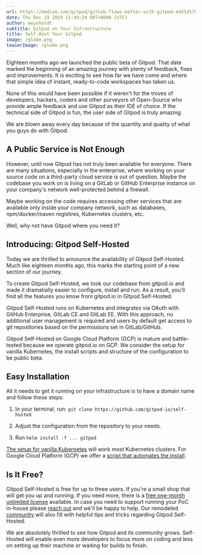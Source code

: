 ```yaml
---
url: https://medium.com/gitpod/github-flows-better-with-gitpod-e455d17990f9
date: Thu Dec 19 2019 11:49:24 GMT+0000 (UTC)
author: meysholdt
subtitle: Gitpod on Your Infrastructure
title: Self-Host Your Gitpod
image: /globe.png
teaserImage: /globe.png
---
```


Eighteen months ago we launched the public beta of Gitpod.
That date marked the beginning of an amazing journey with plenty of feedback, fixes and improvements.
It is exciting to see how far we have come and where that simple idea of instant, ready-to-code workspaces has taken us.

None of this would have been possible if it weren't for the troves of developers, hackers, coders and other purveyors of Open-Source who provide ample feedback and use Gitpod as their IDE of choice.
If the technical side of Gitpod is fun, the user side of Gitpod is truly amazing.

We are blown away every day because of the quantity and quality of what you guys do with Gitpod.

## A Public Service is Not Enough

However, until now Gitpod has not truly been available for everyone.
There are many situations, especially in the enterprise, where working on your source code on a third-party cloud service is out of question.
Maybe the codebase you work on is living on a GitLab or GitHub Enterprise instance on your company's network well-protected behind a firewall.

Maybe working on the code requires accessing other services that are available only inside your company network, such as databases, npm/docker/maven registires, Kubernetes clusters, etc.

Well, why not have Gitpod where you need it?

## Introducing: Gitpod Self-Hosted

Today we are thrilled to announce the availability of Gitpod Self-Hosted.
Much like eighteen months ago, this marks the starting point of a new section of our journey.

To create Gitpod Self-Hosted, we took our codebase from gitpod.io and made it dramatially easier to configure, install and run.
As a result, you'll find all the features you know from gitpod.io in Gitpod Self-Hosted.

Gitpod Self-Hosted runs on Kubernetes and integrates via OAuth with GitHub Enterprise, GitLab CE and GitLab EE.
With this approach, no additional user management is required and users by default get access to git repositories based on the permissions set in GitLab/GitHub.

Gitpod Self-Hosted on Google Cloud Platform (GCP) is mature and battle-tested because we operate gitpod.io on GCP.
We consider the setup for vanilla Kubernetes, the install scripts and structure of the configuration to be public beta.

## Easy Installation

All it needs to get it running on your infrastructure is to have a domain name and follow these steps:

1. In your terminal, run: `git clone https://github.com/gitpod-io/self-hosted`

2. Adjust the configuration from the repository to your needs.

3. Run `helm install -f ... gitpod`

[The setup for vanilla Kubernetes](/docs/self-hosted/latest/install/10_install_on_kubernetes/) will work most Kubernetes clusters.
For Google Cloud Platform (GCP) we offer a [script that automates the install](/docs/self-hosted/latest/install/11_install_on_gcp_script/).

## Is It Free?

Gitpod Self-Hosted is free for up to three users. If you're a small shop that will get you up and running.
If you need more, there is a [free one-month unlimited license](https://gitpod.io/selfhosted-trail) available.
In case you need to support running your PoC in-house please [reach out](mailto:contact@gitpod.io) and we'll be happy to help.
Our remodeled [community](https://community.gitpod.io/) will also fill with helpful tips and tricks regarding Gitpod Self-Hosted.

We are absolutely thrilled to see how Gitpod and its community grows.
Self-Hosted will enable even more developers to focus more on coding and less on setting up their machine or waiting for builds to finish.
